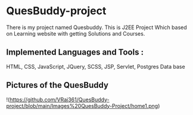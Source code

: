 # QuesBuddy-project
There is my project named Quesbuddy. This is J2EE Project Which based on Learning website with getting Solutions and Courses.

## Implemented Languages and Tools : 
HTML, CSS, JavaScript, JQuery, SCSS, JSP, Servlet, Postgres Data base 

## Pictures of the QuesBuddy

!(https://github.com/VRaj361/QuesBuddy-project/blob/main/Images%20QuesBuddy-Project/home1.png)


<!-- ![This is animationimage](https://github.com/VRaj361/QuesBuddy-project/blob/main/Images%20QuesBuddy-Project/animatedpage.png) -->
